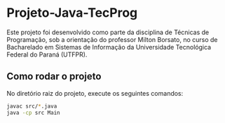 # Projeto-Java-TecProg

Este projeto foi desenvolvido como parte da disciplina de Técnicas de Programação, sob a orientação do professor Milton Borsato, no curso de Bacharelado em Sistemas de Informação da Universidade Tecnológica Federal do Paraná (UTFPR).

## Como rodar o projeto

No diretório raiz do projeto, execute os seguintes comandos:

```sh
javac src/*.java
java -cp src Main
